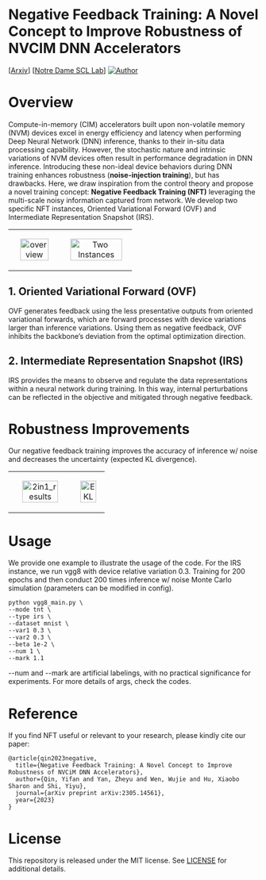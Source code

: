 # Negative Feedback Training: A Novel Concept to Improve Robustness of NVCIM DNN Accelerators
[[Arxiv](https://arxiv.org/abs/2305.14561)] [[Notre Dame SCL Lab](https://www3.nd.edu/~scl/)] [![Author](https://img.shields.io/badge/Author-Yifan-red.svg "Author")](https://github.com/YifanQin-ND "Author") 


# Overview
Compute-in-memory (CIM) accelerators built upon non-volatile memory (NVM) devices excel in energy efficiency and latency when performing Deep Neural Network (DNN) inference, thanks to their in-situ data processing capability. However, the stochastic nature and intrinsic variations of NVM devices often result in performance degradation in DNN inference. Introducing these non-ideal device behaviors during DNN training enhances robustness (**noise-injection training**), but has drawbacks. Here, we draw inspiration from the control theory and propose a novel training concept: **Negative Feedback Training (NFT)** leveraging the multi-scale noisy information captured from network. We develop two specific NFT instances, Oriented Variational Forward (OVF) and Intermediate Representation Snapshot (IRS).

<table>
  <tr>
    <td>
      <p align="center">
        <img src="https://github.com/YifanQin-ND/NF_Training/files/13882561/overview.pdf" alt="overview" width="80%" height="80%">
      </p>
    </td>
    <td>
      <p align="center">
        <img src="https://github.com/YifanQin-ND/NF_Training/files/13882423/two_instances.pdf" alt="Two Instances" width="90%" height="90%">
      </p>
    </td>
  </tr>
</table>

## 1. Oriented Variational Forward (OVF)

OVF generates feedback using the less presentative outputs from oriented variational forwards, which are forward processes with device variations larger than inference variations. Using them as negative feedback, OVF inhibits the backbone’s deviation from the optimal optimization direction.

## 2. Intermediate Representation Snapshot (IRS)

IRS provides the means to observe and regulate the data representations within a neural network during training. In this way, internal perturbations can be reflected in the objective and mitigated through negative feedback.


# Robustness Improvements

Our negative feedback training improves the accuracy of inference w/ noise and decreases the uncertainty (expected KL divergence).

<table>
  <tr>
    <td>
      <p align="center">
        <img src="https://github.com/YifanQin-ND/NF_Training/files/13882469/2in1_results.pdf" alt="2in1_results" width="80%" height="80%">
      </p>
    </td>
    <td>
      <p align="center">
        <img src="https://github.com/YifanQin-ND/NF_Training/files/13882481/EKL.pdf" alt="EKL" width="80%" height="80%">
      </p>
    </td>
  </tr>
</table>

# Usage
We provide one example to illustrate the usage of the code.
For the IRS instance, we run vgg8 with device relative variation 0.3. Training for 200 epochs and then conduct 200 times inference w/ noise Monte Carlo simulation (parameters can be modified in config).
```
python vgg8_main.py \
--mode tnt \
--type irs \
--dataset mnist \
--var1 0.3 \
--var2 0.3 \
--beta 1e-2 \
--num 1 \
--mark 1.1
```
--num and --mark are artificial labelings, with no practical significance for experiments. For more details of args, check the codes.

# Reference
If you find NFT useful or relevant to your research, please kindly cite our paper:
```
@article{qin2023negative,
  title={Negative Feedback Training: A Novel Concept to Improve Robustness of NVCiM DNN Accelerators},
  author={Qin, Yifan and Yan, Zheyu and Wen, Wujie and Hu, Xiaobo Sharon and Shi, Yiyu},
  journal={arXiv preprint arXiv:2305.14561},
  year={2023}
}
```

# License
This repository is released under the MIT license. See [LICENSE](LICENSE) for additional details.
